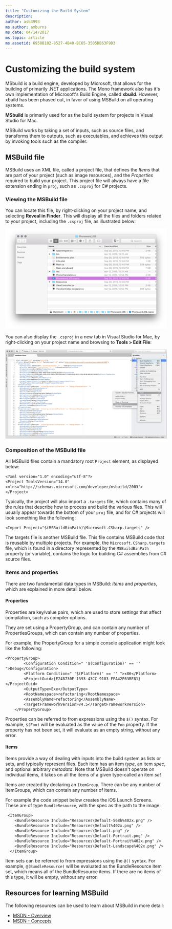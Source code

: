 ```yaml
---
title: "Customizing the Build System"
description: 
author: asb3993
ms.author: amburns
ms.date: 04/14/2017
ms.topic: article
ms.assetid: 6958B102-8527-4B40-BC65-3505DB63F9D3
---
```


# Customizing the build system

MSbuild is a build engine, developed by Microsoft, that allows for the building of primarily .NET applications. The Mono framework also has it's own implementation of Microsoft's Build Engine, called **xbuild**. However, xbuild has been phased out, in favor of using MSBuild on all operating systems.

**MSbuild** is primarily used for as the build system for projects in Visual Studio for Mac. 

MSBuild works by taking a set of inputs, such as source files, and transforms them to outputs, such as executables, and achieves this output by invoking tools such as the compiler. 


## MSBuild file

MSBuild uses an XML file, called a project file, that defines the *Items* that are part of your project (such as image resources), and the *Properties* required to build your project. This project file will always have a file extension ending in `proj`, such as `.csproj` for C# projects. 

### Viewing the MSBuild file
You can locate this file, by right-clicking on your project name, and selecting **Reveal in Finder**. This will display all the files and folders related to your project, including the `.csproj` file, as illustrated below:

![](media/customizing-build-system-image1.png)

You can also display the `.csproj` in a new tab in Visual Studio for Mac, by right-clicking on your project name and browsing to **Tools > Edit File**:

![](media/customizing-build-system-image2.png)

### Composition of the MSBuild file

All MSBuild files contain a mandatory root `Project` element, as displayed below:

```
<?xml version="1.0" encoding="utf-8"?>
<Project ToolsVersion="14.0" xmlns="http://schemas.microsoft.com/developer/msbuild/2003">
</Project>
```

Typically, the project will also import a `.targets` file, which contains many of the rules that describe how to process and build the various files. This will usually appear towards the bottom of your `proj` file, and for C# projects will look something like the following:

```
<Import Project="$(MSBuildBinPath)\Microsoft.CSharp.targets" />
```

The targets file is another MSBuild file. This file contains MSBuild code that is reusable by multiple projects. For example, the `Microsoft.CSharp.targets` file, which is found in a directory represented by the `MSBuildBinPath` property (or variable), contains the logic for building C# assemblies from C# source files.

### Items and properties

There are two fundamental data types in MSBuild: *items* and *properties*, which are explained in more detail below.

#### Properties

Properties are key/value pairs, which are used to store settings that affect compilation, such as compiler options.

They are set using a PropertyGroup, and can contain any number of PropertiesGroups, which can contain any number of properties. 

For example, the PropertyGroup for a simple console application might look like the following:

```
<PropertyGroup>
		<Configuration Condition=" '$(Configuration)' == '' ">Debug</Configuration>
		<Platform Condition=" '$(Platform)' == '' ">x86</Platform>
		<ProjectGuid>{E248730E-1393-43CC-9183-FFA42F63BE81}</ProjectGuid>
		<OutputType>Exe</OutputType>
		<RootNamespace>refactoring</RootNamespace>
		<AssemblyName>refactoring</AssemblyName>
		<TargetFrameworkVersion>v4.5</TargetFrameworkVersion>
	</PropertyGroup>
```

Properties can be referred to from expressions using the `$()` syntax. For example, `$(Foo)` will be evaluated as the value of the `Foo` property. If the property has not been set, it will evaluate as an empty string, without any error.

#### Items

Items provide a way of dealing with inputs into the build system as lists or sets, and typically represent files. Each item has an item *type*, an item *spec*, and optional arbitrary *metadata*. Note that MSBuild doesn't operate on individual items, it takes on all the items of a given type-called an item *set*

Items are created by declaring an `ItemGroup`. There can be any number of ItemGroups, which can contain any number of items. 

For example the code snippet below creates the iOS Launch Screens. These are of type `BundleResource`, with the spec as the path to the image:

```
 <ItemGroup>
    <BundleResource Include="Resources\Default-568h%402x.png" />
    <BundleResource Include="Resources\Default%402x.png" />
    <BundleResource Include="Resources\Default.png" />
    <BundleResource Include="Resources\Default-Portrait.png" />
    <BundleResource Include="Resources\Default-Portrait%402x.png" />
    <BundleResource Include="Resources\Default-Landscape%402x.png" />
  </ItemGroup>
 ```
 
 Item sets can be referred to from expressions using the `@()` syntax. For example, `@(BundleResource)` will be evaluated as the BundleResource item set, which means all of the BundleResource items. If there are no items of this type, it will be empty, without any error.

## Resources for learning MSBuild

The following resources can be used to learn about MSBuild in more detail:

* [MSDN - Overview](https://msdn.microsoft.com/library/dd393574.aspx)
* [MSDN - Concepts](https://msdn.microsoft.com/library/dd637714.aspx)


